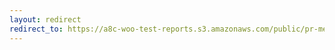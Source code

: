 ```yaml
---
layout: redirect
redirect_to: https://a8c-woo-test-reports.s3.amazonaws.com/public/pr-merge/45261/e2e/index.html
---
```

